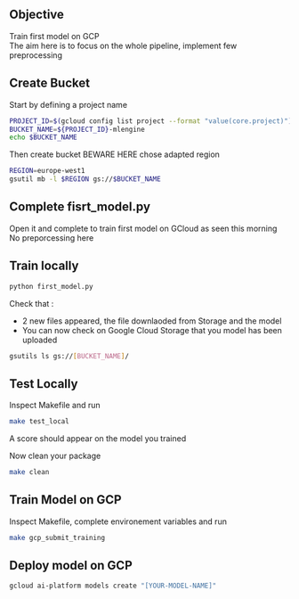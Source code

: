 ## Objective

Train first model on GCP  
The aim here is to focus on the whole pipeline, implement few preprocessing

## Create Bucket

Start by defining a project name
```bash
PROJECT_ID=$(gcloud config list project --format "value(core.project)")
BUCKET_NAME=${PROJECT_ID}-mlengine
echo $BUCKET_NAME
```

Then create bucket
BEWARE HERE chose adapted region 
```bash
REGION=europe-west1
gsutil mb -l $REGION gs://$BUCKET_NAME
```

## Complete fisrt_model.py

Open it and complete to train first model on GCloud as seen this morning  
No preporcessing here

## Train locally

```bash
python first_model.py
```

Check that :
- 2 new files appeared, the file downlaoded from Storage and the model  
- You can now check on Google Cloud Storage that you model has been uploaded  

```bash
gsutils ls gs://[BUCKET_NAME]/
```

## Test Locally 

Inspect Makefile and run  
```bash
make test_local
```

A score should appear on the model you trained  

Now clean your package
```bash
make clean
```

## Train Model on GCP

Inspect Makefile, complete environement variables and run
```bash
make gcp_submit_training
```

## Deploy model on GCP

```bash
gcloud ai-platform models create "[YOUR-MODEL-NAME]"
```

